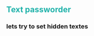 <h2 style="color:lightseagreen;font-famlily:cursive;">Text passworder</h1>
<h3>lets try to set hidden textes</h3>

